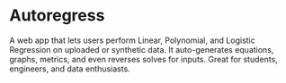 # Autoregress
 A web app that lets users perform Linear, Polynomial, and Logistic Regression on uploaded or synthetic data. It auto-generates equations, graphs, metrics, and even reverses solves for inputs. Great for students, engineers, and data enthusiasts.
